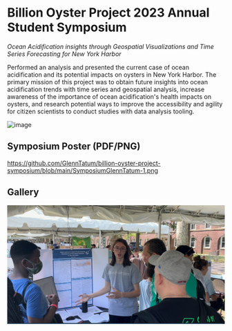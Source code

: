 # Billion Oyster Project 2023 Annual Student Symposium

_Ocean Acidification insights through Geospatial
Visualizations and Time Series Forecasting
for New York Harbor_

Performed an analysis and presented the current case of ocean acidification and its potential impacts on oysters in New York Harbor. The primary mission of this project was to obtain future insights into ocean acidification trends with time series and geospatial analysis, increase awareness of the importance of ocean acidification's health impacts on oysters, and research potential ways to improve the accessibility and agility for citizen scientists to conduct studies with data analysis tooling.

![image](https://github.com/GlennTatum/billion-oyster-project-symposium/assets/84031833/b465f6af-40dd-4292-b261-09339aeab781)

## Symposium Poster (PDF/PNG)

https://github.com/GlennTatum/billion-oyster-project-symposium/blob/main/SymposiumGlennTatum-1.png

## Gallery

![image](https://github.com/GlennTatum/billion-oyster-project-symposium/blob/main/presentation.png?raw=true)
